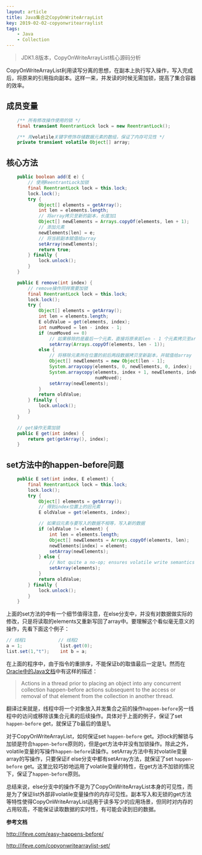 ```yaml
---
layout: article
title: Java集合之CopyOnWriteArrayList
key: 2019-02-02-copyonwritearraylist
tags: 
    - Java
    - Collection
---
```


> JDK1.8版本，CopyOnWriteArrayList核心源码分析

<!--more-->

CopyOnWriteArrayList利用读写分离的思想，在副本上执行写入操作，写入完成后，将原来的引用指向副本。这样一来，并发读的时候无需加锁，提高了集合容器的效率。

## 成员变量
```java
    /** 所有修改操作使用的锁 */
    final transient ReentrantLock lock = new ReentrantLock();

    /** 用volatile关键字修饰存储数据元素的数组，保证了内存可见性 */
    private transient volatile Object[] array;
```

## 核心方法
```java
    public boolean add(E e) {
        // 使用ReentrantLock加锁
        final ReentrantLock lock = this.lock;
        lock.lock();
        try {
            Object[] elements = getArray();
            int len = elements.length;
            // 将array拷贝至新的副本，长度加1
            Object[] newElements = Arrays.copyOf(elements, len + 1);
            // 添加元素
            newElements[len] = e;
            // 将当前副本赋值给array
            setArray(newElements);
            return true;
        } finally {
            lock.unlock();
        }
    }

    public E remove(int index) {
        // remove操作同样需要加锁
        final ReentrantLock lock = this.lock;
        lock.lock();
        try {
            Object[] elements = getArray();
            int len = elements.length;
            E oldValue = get(elements, index);
            int numMoved = len - index - 1;
            if (numMoved == 0)
                // 如果移除的是最后一个元素，直接将原来前len - 1 个元素拷贝至array即可
                setArray(Arrays.copyOf(elements, len - 1));
            else {
                // 将移除元素所在位置的前后两段数据拷贝至新副本，并赋值给array
                Object[] newElements = new Object[len - 1];
                System.arraycopy(elements, 0, newElements, 0, index);
                System.arraycopy(elements, index + 1, newElements, index,
                                 numMoved);
                setArray(newElements);
            }
            return oldValue;
        } finally {
            lock.unlock();
        }
    }

    // get操作无需加锁
    public E get(int index) {
        return get(getArray(), index);
    }
```

## set方法中的happen-before问题
```java
    public E set(int index, E element) {
        final ReentrantLock lock = this.lock;
        lock.lock();
        try {
            Object[] elements = getArray();
            // 得到index位置上的旧元素
            E oldValue = get(elements, index);

            // 如果旧元素与要写入的数据不相等，写入新的数据
            if (oldValue != element) {
                int len = elements.length;
                Object[] newElements = Arrays.copyOf(elements, len);
                newElements[index] = element;
                setArray(newElements);
            } else {
                // Not quite a no-op; ensures volatile write semantics
                setArray(elements);
            }
            return oldValue;
        } finally {
            lock.unlock();
        }
    }
```
上面的set方法的中有一个细节值得注意，在else分支中，并没有对数据做实际的修改，只是将读取的elements又重新写回了array中。要理解这个看似毫无意义的操作，先看下面这个例子：
```java
// 线程1            // 线程2
a = 1;              list.get(0);
list.set(1,"t");    int b = a;
```
在上面的程序中，由于指令的重排序，不能保证b的取值最后一定是1。然而在[Oracle中的Java文档](https://docs.oracle.com/javase/8/docs/api/java/util/concurrent/package-summary.html)中有这样的描述：
> Actions in a thread prior to placing an object into any concurrent collection happen-before actions subsequent to the access or removal of that element from the collection in another thread.

翻译过来就是，线程中将一个对象放入并发集合之前的操作`happen-before`另一线程中的访问或移除该集合元素的后续操作。具体对于上面的例子，保证了set `happen-before` get，就保证了b最后的值是1。

对于CopyOnWriteArrayList，如何保证set `happen-before` get。对lock的解锁与加锁是符合`happen-before`原则的，但是get方法中并没有加锁操作。除此之外，volatile变量的写操作`happen-before`读操作。setArray方法中有对volatile变量array的写操作，只要保证if else分支中都有setArray方法，就保证了set `happen-before` get。这里比较巧妙地运用了volatile变量的特性，在get方法不加锁的情况下，保证了`happen-before`原则。

总结来说，else分支中的操作不是为了CopyOnWriteArrayList本身的可见性，而是为了保证list外部非volatile变量操作的内存可见性。副本写入和无锁的get方法等特性使得CopyOnWriteArrayList适用于读多写少的应用场景，但同时对内存的占用较高，不能保证读取数据的实时性，有可能会读到旧的数据。

**参考文档**

<http://ifeve.com/easy-happens-before/>

<http://ifeve.com/copyonwritearraylist-set/>